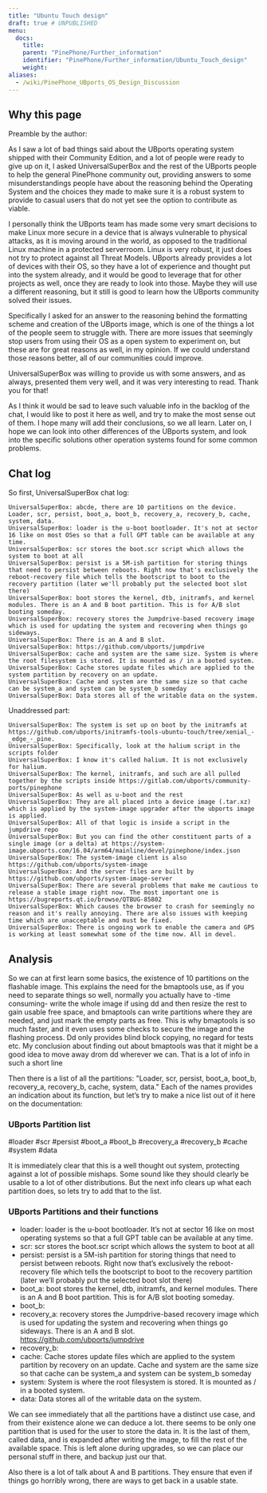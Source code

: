 ```yaml
---
title: "Ubuntu Touch design"
draft: true # UNPUBLISHED
menu:
  docs:
    title:
    parent: "PinePhone/Further_information"
    identifier: "PinePhone/Further_information/Ubuntu_Touch_design"
    weight:
aliases:
  - /wiki/PinePhone_UBports_OS_Design_Discussion
---
```


## Why this page

Preamble by the author:

As I saw a lot of bad things said about the UBports operating system shipped with their Community Edition, and a lot of people were ready to give up on it, I asked UniversalSuperBox and the rest of the UBports people to help the general PinePhone community out, providing answers to some misunderstandings people have about the reasoning behind the Operating System and the choices they made to make sure it is a robust system to provide to casual users that do not yet see the option to contribute as viable.

I personally think the UBports team has made some very smart decisions to make Linux more secure in a device that is always vulnerable to physical attacks, as it is moving around in the world, as opposed to the traditional Linux machine in a protected serverroom. Linux is very robust, it just does not try to protect against all Threat Models. UBports already provides a lot of devices with their OS, so they have a lot of experience and thought put into the system already, and it would be good to leverage that for other projects as well, once they are ready to look into those. Maybe they will use a different reasoning, but it still is good to learn how the UBports community solved their issues.

Specifically I asked for an answer to the reasoning behind the formatting scheme and creation of the UBports image, which is one of the things a lot of the people seem to struggle with. There are more issues that seemingly stop users from using their OS as a open system to experiment on, but these are for great reasons as well, in my opinion. If we could understand those reasons better, all of our communities could improve.

UniversalSuperBox was willing to provide us with some answers, and as always, presented them very well, and it was very interesting to read. Thank you for that!

As I think it would be sad to leave such valuable info in the backlog of the chat, I would like to post it here as well, and try to make the most sense out of them. I hope many will add their conclusions, so we all learn. Later on, I hope we can look into other differences of the UBports system, and look into the specific solutions other operation systems found for some common problems.

## Chat log

So first, UniversalSuperBox chat log:

    UniversalSuperBox: abcde, there are 10 partitions on the device. Loader, scr, persist, boot_a, boot_b, recovery_a, recovery_b, cache, system, data.
    UniversalSuperBox: loader is the u-boot bootloader. It's not at sector 16 like on most OSes so that a full GPT table can be available at any time.
    UniversalSuperBox: scr stores the boot.scr script which allows the system to boot at all
    UniversalSuperBox: persist is a 5M-ish partition for storing things that need to persist between reboots. Right now that's exclusively the reboot-recovery file which tells the bootscript to boot to the recovery partition (later we'll probably put the selected boot slot there)
    UniversalSuperBox: boot stores the kernel, dtb, initramfs, and kernel modules. There is an A and B boot partition. This is for A/B slot booting someday.
    UniversalSuperBox: recovery stores the Jumpdrive-based recovery image which is used for updating the system and recovering when things go sideways.
    UniversalSuperBox: There is an A and B slot.
    UniversalSuperBox: https://github.com/ubports/jumpdrive
    UniversalSuperBox: cache and system are the same size. System is where the root filesystem is stored. It is mounted as / in a booted system.
    UniversalSuperBox: Cache stores update files which are applied to the system partition by recovery on an update.
    UniversalSuperBox: Cache and system are the same size so that cache can be system_a and system can be system_b someday
    UniversalSuperBox: Data stores all of the writable data on the system.

Unaddressed part:

    UniversalSuperBox: The system is set up on boot by the initramfs at https://github.com/ubports/initramfs-tools-ubuntu-touch/tree/xenial_-_edge_-_pine.
    UniversalSuperBox: Specifically, look at the halium script in the scripts folder
    UniversalSuperBox: I know it's called halium. It is not exclusively for halium.
    UniversalSuperBox: The kernel, initramfs, and such are all pulled together by the scripts inside https://gitlab.com/ubports/community-ports/pinephone
    UniversalSuperBox: As well as u-boot and the rest
    UniversalSuperBox: They are all placed into a device image (.tar.xz) which is applied by the system-image upgrader after the ubports image is applied.
    UniversalSuperBox: All of that logic is inside a script in the jumpdrive repo
    UniversalSuperBox: But you can find the other constituent parts of a single image (or a delta) at https://system-image.ubports.com/16.04/arm64/mainline/devel/pinephone/index.json
    UniversalSuperBox: The system-image client is also https://github.com/ubports/system-image
    UniversalSuperBox: And the server files are built by https://github.com/ubports/system-image-server
    UniversalSuperBox: There are several problems that make me cautious to release a stable image right now. The most important one is https://bugreports.qt.io/browse/QTBUG-85802
    UniversalSuperBox: Which causes the browser to crash for seemingly no reason and it's really annoying. There are also issues with keeping time which are unacceptable and must be fixed.
    UniversalSuperBox: There is ongoing work to enable the camera and GPS is working at least somewhat some of the time now. All in devel.

## Analysis

So we can at first learn some basics, the existence of 10 partitions on the flashable image. This explains the need for the bmaptools use, as if you need to separate things so well, normally you actually have to -time consuming- write the whole image if using dd and then resize the rest to gain usable free space, and bmaptools can write partitions where they are needed, and just mark the empty parts as free. This is why bmaptools is so much faster, and it even uses some checks to secure the image and the flashing process. Dd only provides blind block copying, no regard for tests etc. My conclusion about finding out about bmaptools was that it might be a good idea to move away drom dd wherever we can. That is a lot of info in such a short line

Then there is a list of all the partitions: "Loader, scr, persist, boot_a, boot_b, recovery_a, recovery_b, cache, system, data." Each of the names provides an indication about its function, but let’s try to make a nice list out of it here on the documentation:

### UBports Partition list

#loader
#scr
#persist
#boot_a
#boot_b
#recovery_a
#recovery_b
#cache
#system
#data

It is immediately clear that this is a well thought out system, protecting against a lot of possible mishaps. Some sound like they should clearly be usable to a lot of other distributions. But the next info clears up what each partition does, so lets try to add that to the list.

### UBports Partitions and their functions

* loader: loader is the u-boot bootloader. It’s not at sector 16 like on most operating systems so that a full GPT table can be available at any time.
* scr: scr stores the boot.scr script which allows the system to boot at all
* persist: persist is a 5M-ish partition for storing things that need to persist between reboots. Right now that’s exclusively the reboot-recovery file which tells the bootscript to boot to the recovery partition (later we’ll probably put the selected boot slot there)
* boot_a: boot stores the kernel, dtb, initramfs, and kernel modules. There is an A and B boot partition. This is for A/B slot booting someday.
* boot_b:
* recovery_a: recovery stores the Jumpdrive-based recovery image which is used for updating the system and recovering when things go sideways. There is an A and B slot. https://github.com/ubports/jumpdrive
* recovery_b:
* cache: Cache stores update files which are applied to the system partition by recovery on an update. Cache and system are the same size so that cache can be system_a and system can be system_b someday
* system: System is where the root filesystem is stored. It is mounted as / in a booted system.
* data: Data stores all of the writable data on the system.

We can see immediately that all the partitions have a distinct use case, and from their existence alone we can deduce a lot. there seems to be only one partition that is used for the user to store the data in. It is the last of them, called data, and is expanded after writing the image, to fill the rest of the available space. This is left alone during upgrades, so we can place our personal stuff in there, and backup just our that.

Also there is a lot of talk about A and B partitions. They ensure that even if things go horribly wrong, there are ways to get back in a usable state.
